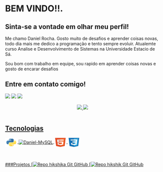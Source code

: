 <div>
      <h1>BEM VINDO!!.</h1>
      <h2>Sinta-se a vontade em olhar meu perfil!</h2>
      <p>Me chamo Daniel Rocha. Gosto muito de desafios e aprender coisas novas, todo dia mais me dedico a programação e tento sempre evoluir. Atualemte curso Analise e Desenvolvimento de Sistemas na Universidade Estacio de Sá.
      </p>
      <p>Sou bom com trabalho em equipe, sou rapido em aprender coisas novas e gosto de encarar desafios
      </p>
</div>
<div>
      <h2>Entre em contato comigo!</h2>
      <a href="https://www.linkedin.com/in/daniel-maia-rocha-1530a2237" target="_blank"><img src="https://img.shields.io/badge/-LinkedIn-%230077B5?style=for-the-badge&logo=linkedin&logoColor=white" target="_blank"></a> 
      <a href="https://discord.gg/wagxzStdcR" target="83Rfl#3843"><img src="https://img.shields.io/badge/Discord-7289DA?style=for-the-badge&logo=discord&logoColor=white" target="_blank"></a> 
      <a href = "contatodanielmrocha@gmail.com"><img src="https://img.shields.io/badge/-Gmail-%23333?style=for-the-badge&logo=gmail&logoColor=white" target="_blank"></a>
</div>
<br>
<div align="center">
 <a href="https://github.com/hjkshjka">
   <img height="180em" src="https://github-readme-stats.vercel.app/api?username=83Rafa&show_icons=true&theme=tokyonight&include_all_commits=true&count_private=true"/>
   <img height="180em" src="https://github-readme-stats.vercel.app/api/top-langs/?username=83Rafa&layout=compact&langs_count=7&theme=tokyonight"/>  
</div>
<div style="display: inline_block"><br>
     <h2>Tecnologias</h2>
  <img align="center" alt="Daniel-Python" height="30" width="40" src="https://raw.githubusercontent.com/devicons/devicon/master/icons/python/python-original.svg">
  <img align="center" alt="Daniel-MySQL" height="30" width="40" src="https://cdn.jsdelivr.net/gh/devicons/devicon/icons/mysql/mysql-original-wordmark.svg">
  <img align="center" alt="Daniel-HTML" height="30" width="40" src="https://raw.githubusercontent.com/devicons/devicon/master/icons/html5/html5-original.svg">
  <img align="center" alt="Daniel-CSS" height="30" width="40" src="https://raw.githubusercontent.com/devicons/devicon/master/icons/css3/css3-original.svg">
</div>
<br>
<br>

###Projetos
[![Repo hjkshjka Git GitHub](https://github.com/hjkshjka/Sistema)
[![Repo hjkshjk Git GitHub](https://github.com/hjkshjka/SITE/tree/main/SITE)

  
